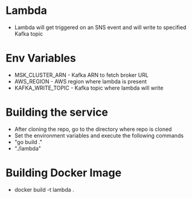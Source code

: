 # Lambda
- Lambda will get triggered on an SNS event and will write to specified Kafka topic

# Env Variables
- MSK_CLUSTER_ARN - Kafka ARN to fetch broker URL
- AWS_REGION - AWS region where lambda is present
- KAFKA_WRITE_TOPIC - Kafka topic where lambda will write

# Building the service
- After cloning the repo, go to the directory where repo is cloned
- Set the environment variables and execute the following commands
- "go build ."
- "./lambda"

# Building Docker Image
- docker build -t lambda .
